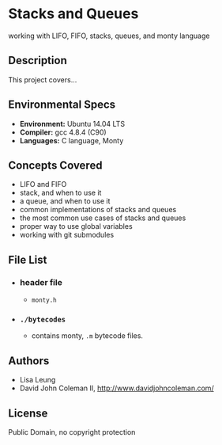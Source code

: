 # Stacks and Queues

working with LIFO, FIFO, stacks, queues, and monty language

## Description

This project covers...

## Environmental Specs

* __Environment:__ Ubuntu 14.04 LTS
* __Compiler:__ gcc 4.8.4 (C90)
* __Languages:__ C language, Monty

## Concepts Covered

* LIFO and FIFO
* stack, and when to use it
* a queue, and when to use it
* common implementations of stacks and queues
* the most common use cases of stacks and queues
* proper way to use global variables
* working with git submodules

## File List

* ### header file
  * `monty.h`

* ### `./bytecodes`
  * contains monty, `.m` bytecode files.

## Authors

* Lisa Leung
* David John Coleman II, http://www.davidjohncoleman.com/

## License

Public Domain, no copyright protection
